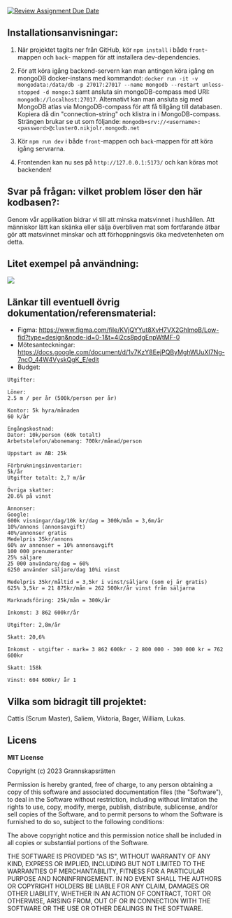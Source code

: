 [![Review Assignment Due Date](https://classroom.github.com/assets/deadline-readme-button-24ddc0f5d75046c5622901739e7c5dd533143b0c8e959d652212380cedb1ea36.svg)](https://classroom.github.com/a/CViV37hj)




## Installationsanvisningar:

1. När projektet tagits ner från GitHub, kör `npm install` i både `front`-mappen och `back`- mappen för att installera dev-dependencies.

2.  För att köra igång backend-servern kan man antingen köra igång en mongoDB docker-instans med kommandot: `docker run -it -v mongodata:/data/db -p 27017:27017 --name mongodb --restart unless-stopped -d mongo:3` samt ansluta sin mongoDB-compass med URI: `mongodb://localhost:27017`.
Alternativt kan man ansluta sig med MongoDB atlas via MongoDB-compass för att få tillgång till databasen. Kopiera då din "connection-string" och klistra in i MongoDB-compass. Strängen brukar se ut som följande:
`mongodb+srv://<username>:<password>@cluster0.nikjolr.mongodb.net`


3. Kör `npm run dev` i både `front`-mappen och `back`-mappen för att köra igång servrarna.


4. Frontenden kan nu ses på `http://127.0.0.1:5173/` och kan köras mot backenden!


## Svar på frågan: vilket problem löser den här kodbasen?:
Genom vår applikation bidrar vi till att minska matsvinnet i hushållen. Att människor lätt kan skänka eller sälja överbliven mat som fortfarande ätbar gör att matsvinnet minskar och att förhoppningsvis öka medvetenheten om detta.

## Litet exempel på användning:

![](bildmappen/skärm.png)




## Länkar till eventuell övrig dokumentation/referensmaterial:

- Figma: https://www.figma.com/file/KVjQYYut8XvH7VX2GhImoB/Low-fid?type=design&node-id=0-1&t=4i2cs8pdgEnpWtMF-0
- Mötesanteckningar: https://docs.google.com/document/d/1v7KzY8EejPQByMghWUuXI7Ng-7ncO_44W4VyskQgK_E/edit
- Budget:

```
Utgifter:

Löner:
2.5 m / per år (500k/person per år)

Kontor: 5k hyra/månaden
60 k/år

Engångskostnad:
Dator: 10k/person (60k totalt)
Arbetstelefon/abonemang: 700kr/månad/person

Uppstart av AB: 25k

Förbrukningsinventarier:
5k/år
Utgifter totalt: 2,7 m/år

Övriga skatter:
20.6% på vinst

Annonser:
Google:
600k visningar/dag/10k kr/dag = 300k/mån = 3,6m/år
10%/annons (annonsavgift)
40%/annonser gratis
Medelpris 35kr/annons
60% av annonser = 10% annonsavgift
100 000 prenumeranter
25% säljare
25 000 användare/dag = 60%
6250 använder säljare/dag 10%i vinst

Medelpris 35kr/måltid = 3,5kr i vinst/säljare (som ej är gratis)
625% 3,5kr = 21 875kr/mån = 262 500kr/år vinst från säljarna

Marknadsföring: 25k/mån = 300k/år

Inkomst: 3 862 600kr/år

Utgifter: 2,8m/år

Skatt: 20,6%

Inkomst - utgifter - mark= 3 862 600kr - 2 800 000 - 300 000 kr = 762 600kr

Skatt: 158k

Vinst: 604 600kr/ år 1
```


## Vilka som bidragit till projektet:

Cattis (Scrum Master), 
Saliem,
Viktoria,
Bager,
William,
Lukas.

## Licens

**MIT License** 

Copyright (c) 2023 Grannskapsrätten

Permission is hereby granted, free of charge, to any person obtaining a copy
of this software and associated documentation files (the "Software"), to deal
in the Software without restriction, including without limitation the rights
to use, copy, modify, merge, publish, distribute, sublicense, and/or sell
copies of the Software, and to permit persons to whom the Software is
furnished to do so, subject to the following conditions:

The above copyright notice and this permission notice shall be included in all
copies or substantial portions of the Software.

THE SOFTWARE IS PROVIDED "AS IS", WITHOUT WARRANTY OF ANY KIND, EXPRESS OR
IMPLIED, INCLUDING BUT NOT LIMITED TO THE WARRANTIES OF MERCHANTABILITY,
FITNESS FOR A PARTICULAR PURPOSE AND NONINFRINGEMENT. IN NO EVENT SHALL THE
AUTHORS OR COPYRIGHT HOLDERS BE LIABLE FOR ANY CLAIM, DAMAGES OR OTHER
LIABILITY, WHETHER IN AN ACTION OF CONTRACT, TORT OR OTHERWISE, ARISING FROM,
OUT OF OR IN CONNECTION WITH THE SOFTWARE OR THE USE OR OTHER DEALINGS IN THE
SOFTWARE.